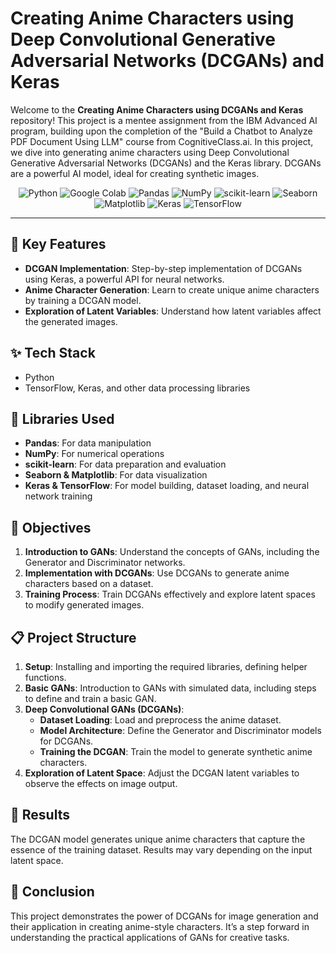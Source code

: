 # Creating Anime Characters using Deep Convolutional Generative Adversarial Networks (DCGANs) and Keras

Welcome to the **Creating Anime Characters using DCGANs and Keras** repository! This project is a mentee assignment from the IBM Advanced AI program, building upon the completion of the "Build a Chatbot to Analyze PDF Document Using LLM" course from CognitiveClass.ai. In this project, we dive into generating anime characters using Deep Convolutional Generative Adversarial Networks (DCGANs) and the Keras library. DCGANs are a powerful AI model, ideal for creating synthetic images.

<div align="center">
  
![Python](https://img.shields.io/badge/Python-3670A0?style=for-the-badge&logo=python&logoColor=ffdd54)
![Google Colab](https://img.shields.io/badge/Google%20Colab-F9AB00?style=for-the-badge&logo=googlecolab&logoColor=white)
![Pandas](https://img.shields.io/badge/Pandas-150458?style=for-the-badge&logo=pandas&logoColor=white)
![NumPy](https://img.shields.io/badge/NumPy-013243?style=for-the-badge&logo=numpy&logoColor=white)
![scikit-learn](https://img.shields.io/badge/scikit--learn-F7931E?style=for-the-badge&logo=scikitlearn&logoColor=white)
![Seaborn](https://img.shields.io/badge/Seaborn-3776AB?style=for-the-badge&logo=seaborn&logoColor=white)
![Matplotlib](https://img.shields.io/badge/Matplotlib-%23ffffff.svg?style=for-the-badge&logo=Matplotlib&logoColor=black)
![Keras](https://img.shields.io/badge/Keras-D00000?style=for-the-badge&logo=keras&logoColor=white)
![TensorFlow](https://img.shields.io/badge/TensorFlow-FF6F00?style=for-the-badge&logo=tensorflow&logoColor=white)

</div>

---

## 🚀 Key Features

- **DCGAN Implementation**: Step-by-step implementation of DCGANs using Keras, a powerful API for neural networks.
- **Anime Character Generation**: Learn to create unique anime characters by training a DCGAN model.
- **Exploration of Latent Variables**: Understand how latent variables affect the generated images.

## ✨ Tech Stack
- Python
- TensorFlow, Keras, and other data processing libraries

## 📝 Libraries Used
- **Pandas**: For data manipulation
- **NumPy**: For numerical operations
- **scikit-learn**: For data preparation and evaluation
- **Seaborn & Matplotlib**: For data visualization
- **Keras & TensorFlow**: For model building, dataset loading, and neural network training

## 📌 Objectives
1. **Introduction to GANs**: Understand the concepts of GANs, including the Generator and Discriminator networks.
2. **Implementation with DCGANs**: Use DCGANs to generate anime characters based on a dataset.
3. **Training Process**: Train DCGANs effectively and explore latent spaces to modify generated images.

## 📋 Project Structure

1. **Setup**: Installing and importing the required libraries, defining helper functions.
2. **Basic GANs**: Introduction to GANs with simulated data, including steps to define and train a basic GAN.
3. **Deep Convolutional GANs (DCGANs)**:
   - **Dataset Loading**: Load and preprocess the anime dataset.
   - **Model Architecture**: Define the Generator and Discriminator models for DCGANs.
   - **Training the DCGAN**: Train the model to generate synthetic anime characters.
4. **Exploration of Latent Space**: Adjust the DCGAN latent variables to observe the effects on image output.

## 📝 Results

The DCGAN model generates unique anime characters that capture the essence of the training dataset. Results may vary depending on the input latent space.

## 📌 Conclusion

This project demonstrates the power of DCGANs for image generation and their application in creating anime-style characters. It’s a step forward in understanding the practical applications of GANs for creative tasks.
